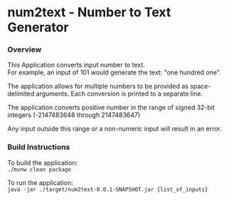 # num2text - Number to Text Generator

### Overview
This Application converts input number to text.  
For example, an input of 101 would generate the text: "one hundred one".

The application allows for multiple numbers to be provided as space-delimited arguments.  Each conversion is printed to a separate line.

The application converts positive number in the range of signed 32-bit integers
(-2147483648 through 2147483647)

Any input outside this range or a non-numeric input will result in an error.  

### Build Instructions

To build the application:  
`./mvnw clean package`

To run the application:  
`java -jar ./target/num2text-0.0.1-SNAPSHOT.jar {list_of_inputs}`

